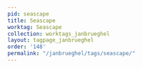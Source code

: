 ```yaml
---
pid: seascape
title: Seascape
worktag: Seascape
collection: worktags_janbrueghel
layout: tagpage_janbrueghel
order: '148'
permalink: "/janbrueghel/tags/seascape/"
---
```

